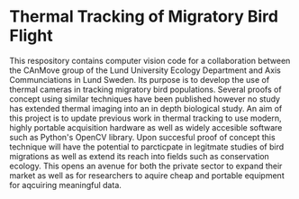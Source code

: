 # Thermal Tracking of Migratory Bird Flight

This respository contains computer vision code for a collaboration between the CAnMove group of the Lund University Ecology Department and Axis Communciations in Lund Sweden. Its purpose is to develop the use of thermal cameras in tracking migratory bird populations. Several proofs of concept using similar techniques have been published however no study has extended thermal imaging into an in depth biological study. An aim of this project is to update previous work in thermal tracking to use modern, highly portable acquisition hardware as well as widely accesible software such as Python's OpenCV library. Upon succesful proof of concept this technique will have the potential to parcticpate in legitmate studies of bird migrations as well as extend its reach into fields such as conservation ecology. This opens an avenue for both the private sector to expand their market as well as for researchers to aquire cheap and portable equipment for aqcuiring meaningful data.
